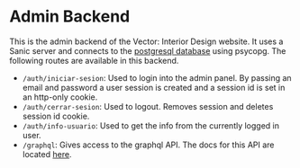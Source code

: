 # Admin Backend

This is the admin backend of the Vector: Interior Design website. It uses a Sanic server and connects to the [postgresql database](/database/) using psycopg. The following routes are available in this backend.

- `/auth/iniciar-sesion`: Used to login into the admin panel. By passing an email and password a user session is created and a session id is set in an http-only cookie.
- `/auth/cerrar-sesion`: Used to logout. Removes session and deletes session id cookie.
- `/auth/info-usuario`: Used to get the info from the currently logged in user.
- `/graphql`: Gives access to the graphql API. The docs for this API are located [here](/backend/src/admin/docs/index.html).
